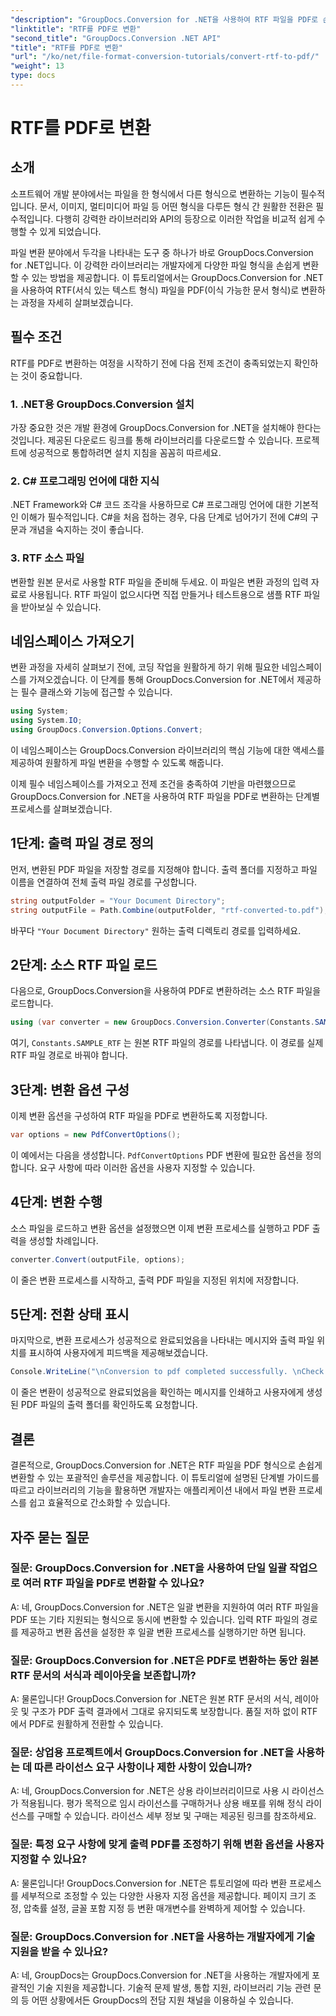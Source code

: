 ```yaml
---
"description": "GroupDocs.Conversion for .NET을 사용하여 RTF 파일을 PDF로 손쉽게 변환하세요. 통합 과정을 단계별로 안내해 드리고 파일 변환의 강력한 기능을 경험해 보세요."
"linktitle": "RTF를 PDF로 변환"
"second_title": "GroupDocs.Conversion .NET API"
"title": "RTF를 PDF로 변환"
"url": "/ko/net/file-format-conversion-tutorials/convert-rtf-to-pdf/"
"weight": 13
type: docs
---
```

# RTF를 PDF로 변환

## 소개

소프트웨어 개발 분야에서는 파일을 한 형식에서 다른 형식으로 변환하는 기능이 필수적입니다. 문서, 이미지, 멀티미디어 파일 등 어떤 형식을 다루든 형식 간 원활한 전환은 필수적입니다. 다행히 강력한 라이브러리와 API의 등장으로 이러한 작업을 비교적 쉽게 수행할 수 있게 되었습니다.

파일 변환 분야에서 두각을 나타내는 도구 중 하나가 바로 GroupDocs.Conversion for .NET입니다. 이 강력한 라이브러리는 개발자에게 다양한 파일 형식을 손쉽게 변환할 수 있는 방법을 제공합니다. 이 튜토리얼에서는 GroupDocs.Conversion for .NET을 사용하여 RTF(서식 있는 텍스트 형식) 파일을 PDF(이식 가능한 문서 형식)로 변환하는 과정을 자세히 살펴보겠습니다.

## 필수 조건

RTF를 PDF로 변환하는 여정을 시작하기 전에 다음 전제 조건이 충족되었는지 확인하는 것이 중요합니다.

### 1. .NET용 GroupDocs.Conversion 설치

가장 중요한 것은 개발 환경에 GroupDocs.Conversion for .NET을 설치해야 한다는 것입니다. 제공된 다운로드 링크를 통해 라이브러리를 다운로드할 수 있습니다. 프로젝트에 성공적으로 통합하려면 설치 지침을 꼼꼼히 따르세요.

### 2. C# 프로그래밍 언어에 대한 지식

.NET Framework와 C# 코드 조각을 사용하므로 C# 프로그래밍 언어에 대한 기본적인 이해가 필수적입니다. C#을 처음 접하는 경우, 다음 단계로 넘어가기 전에 C#의 구문과 개념을 숙지하는 것이 좋습니다.

### 3. RTF 소스 파일

변환할 원본 문서로 사용할 RTF 파일을 준비해 두세요. 이 파일은 변환 과정의 입력 자료로 사용됩니다. RTF 파일이 없으시다면 직접 만들거나 테스트용으로 샘플 RTF 파일을 받아보실 수 있습니다.

## 네임스페이스 가져오기

변환 과정을 자세히 살펴보기 전에, 코딩 작업을 원활하게 하기 위해 필요한 네임스페이스를 가져오겠습니다. 이 단계를 통해 GroupDocs.Conversion for .NET에서 제공하는 필수 클래스와 기능에 접근할 수 있습니다.

```csharp
using System;
using System.IO;
using GroupDocs.Conversion.Options.Convert;
```

이 네임스페이스는 GroupDocs.Conversion 라이브러리의 핵심 기능에 대한 액세스를 제공하여 원활하게 파일 변환을 수행할 수 있도록 해줍니다.

이제 필수 네임스페이스를 가져오고 전제 조건을 충족하여 기반을 마련했으므로 GroupDocs.Conversion for .NET을 사용하여 RTF 파일을 PDF로 변환하는 단계별 프로세스를 살펴보겠습니다.

## 1단계: 출력 파일 경로 정의

먼저, 변환된 PDF 파일을 저장할 경로를 지정해야 합니다. 출력 폴더를 지정하고 파일 이름을 연결하여 전체 출력 파일 경로를 구성합니다.

```csharp
string outputFolder = "Your Document Directory";
string outputFile = Path.Combine(outputFolder, "rtf-converted-to.pdf");
```

바꾸다 `"Your Document Directory"` 원하는 출력 디렉토리 경로를 입력하세요.

## 2단계: 소스 RTF 파일 로드

다음으로, GroupDocs.Conversion을 사용하여 PDF로 변환하려는 소스 RTF 파일을 로드합니다.

```csharp
using (var converter = new GroupDocs.Conversion.Converter(Constants.SAMPLE_RTF))
```

여기, `Constants.SAMPLE_RTF` 는 원본 RTF 파일의 경로를 나타냅니다. 이 경로를 실제 RTF 파일 경로로 바꿔야 합니다.

## 3단계: 변환 옵션 구성

이제 변환 옵션을 구성하여 RTF 파일을 PDF로 변환하도록 지정합니다.

```csharp
var options = new PdfConvertOptions();
```

이 예에서는 다음을 생성합니다. `PdfConvertOptions` PDF 변환에 필요한 옵션을 정의합니다. 요구 사항에 따라 이러한 옵션을 사용자 지정할 수 있습니다.

## 4단계: 변환 수행

소스 파일을 로드하고 변환 옵션을 설정했으면 이제 변환 프로세스를 실행하고 PDF 출력을 생성할 차례입니다.

```csharp
converter.Convert(outputFile, options);
```

이 줄은 변환 프로세스를 시작하고, 출력 PDF 파일을 지정된 위치에 저장합니다.

## 5단계: 전환 상태 표시

마지막으로, 변환 프로세스가 성공적으로 완료되었음을 나타내는 메시지와 출력 파일 위치를 표시하여 사용자에게 피드백을 제공해보겠습니다.

```csharp
Console.WriteLine("\nConversion to pdf completed successfully. \nCheck output in {0}", outputFolder);
```

이 줄은 변환이 성공적으로 완료되었음을 확인하는 메시지를 인쇄하고 사용자에게 생성된 PDF 파일의 출력 폴더를 확인하도록 요청합니다.

## 결론

결론적으로, GroupDocs.Conversion for .NET은 RTF 파일을 PDF 형식으로 손쉽게 변환할 수 있는 포괄적인 솔루션을 제공합니다. 이 튜토리얼에 설명된 단계별 가이드를 따르고 라이브러리의 기능을 활용하면 개발자는 애플리케이션 내에서 파일 변환 프로세스를 쉽고 효율적으로 간소화할 수 있습니다.

## 자주 묻는 질문

### 질문: GroupDocs.Conversion for .NET을 사용하여 단일 일괄 작업으로 여러 RTF 파일을 PDF로 변환할 수 있나요?

A: 네, GroupDocs.Conversion for .NET은 일괄 변환을 지원하여 여러 RTF 파일을 PDF 또는 기타 지원되는 형식으로 동시에 변환할 수 있습니다. 입력 RTF 파일의 경로를 제공하고 변환 옵션을 설정한 후 일괄 변환 프로세스를 실행하기만 하면 됩니다.

### 질문: GroupDocs.Conversion for .NET은 PDF로 변환하는 동안 원본 RTF 문서의 서식과 레이아웃을 보존합니까?

A: 물론입니다! GroupDocs.Conversion for .NET은 원본 RTF 문서의 서식, 레이아웃 및 구조가 PDF 출력 결과에서 그대로 유지되도록 보장합니다. 품질 저하 없이 RTF에서 PDF로 원활하게 전환할 수 있습니다.

### 질문: 상업용 프로젝트에서 GroupDocs.Conversion for .NET을 사용하는 데 따른 라이선스 요구 사항이나 제한 사항이 있습니까?

A: 네, GroupDocs.Conversion for .NET은 상용 라이브러리이므로 사용 시 라이선스가 적용됩니다. 평가 목적으로 임시 라이선스를 구매하거나 상용 배포를 위해 정식 라이선스를 구매할 수 있습니다. 라이선스 세부 정보 및 구매는 제공된 링크를 참조하세요.

### 질문: 특정 요구 사항에 맞게 출력 PDF를 조정하기 위해 변환 옵션을 사용자 지정할 수 있나요?

A: 물론입니다! GroupDocs.Conversion for .NET은 튜토리얼에 따라 변환 프로세스를 세부적으로 조정할 수 있는 다양한 사용자 지정 옵션을 제공합니다. 페이지 크기 조정, 압축률 설정, 글꼴 포함 지정 등 변환 매개변수를 완벽하게 제어할 수 있습니다.

### 질문: GroupDocs.Conversion for .NET을 사용하는 개발자에게 기술 지원을 받을 수 있나요?

A: 네, GroupDocs는 GroupDocs.Conversion for .NET을 사용하는 개발자에게 포괄적인 기술 지원을 제공합니다. 기술적 문제 발생, 통합 지원, 라이브러리 기능 관련 문의 등 어떤 상황에서든 GroupDocs의 전담 지원 채널을 이용하실 수 있습니다.